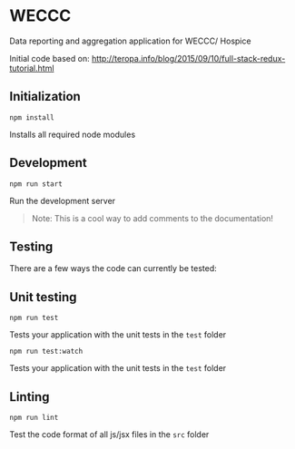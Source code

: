 # WECCC
Data reporting and aggregation application for WECCC/ Hospice

Initial code based on: http://teropa.info/blog/2015/09/10/full-stack-redux-tutorial.html

## Initialization

```Shell
npm install
```

Installs all required node modules

## Development

```Shell
npm run start
```

Run the development server

> Note: This is a cool way to add comments to the documentation!

## Testing

There are a few ways the code can currently be tested:

## Unit testing

```Shell
npm run test
```

Tests your application with the unit tests in the `test` folder

```Shell
npm run test:watch
```

Tests your application with the unit tests in the `test` folder

## Linting

```Shell
npm run lint
```

Test the code format of all js/jsx files in the `src` folder

